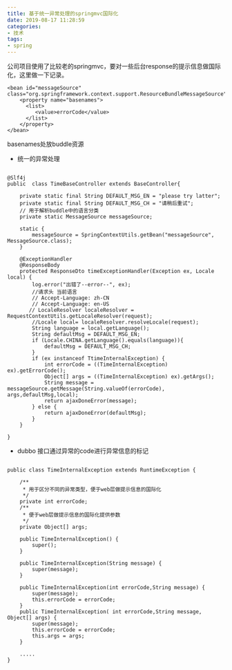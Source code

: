 ```yaml
---
title: 基于统一异常处理的springmvc国际化
date: 2019-08-17 11:28:59
categories:
- 技术
tags:
- spring
---
```

 
 公司项目使用了比较老的springmvc，要对一些后台response的提示信息做国际化，这里做一下记录。

<!--more-->
 
 <!-- 绑定国际化资源 -->
    <bean id="messageSource" class="org.springframework.context.support.ResourceBundleMessageSource">
        <property name="basenames">
          <list>
             <value>errorCode</value>
          </list>
        </property>
    </bean>
    
basenames处放buddle资源    
    
    
- 统一的异常处理
```

@Slf4j
public  class TimeBaseController extends BaseController{

    private static final String DEFAULT_MSG_EN = "please try latter";
    private static final String DEFAULT_MSG_CH = "请稍后重试";
    // 用于解析buddle中的语言分类
    private static MessageSource messageSource;

    static {
        messageSource = SpringContextUtils.getBean("messageSource", MessageSource.class);
    }

    @ExceptionHandler
    @ResponseBody
    protected ResponseDto timeExceptionHandler(Exception ex, Locale local) {
        log.error("出错了--error--", ex);
        //请求头 当前语言
        // Accept-Language: zh-CN
        // Accept-Language: en-US
       // LocaleResolver localeResolver = RequestContextUtils.getLocaleResolver(request);
        //Locale local= localeResolver.resolveLocale(request);
        String language = local.getLanguage();
        String defaultMsg = DEFAULT_MSG_EN;
        if (Locale.CHINA.getLanguage().equals(language)){
            defaultMsg = DEFAULT_MSG_CH;
        }
        if (ex instanceof TtimeInternalException) {
            int errorCode = ((TimeInternalException) ex).getErrorCode();
            Object[] args = ((TimeInternalException) ex).getArgs();
            String message = messageSource.getMessage(String.valueOf(errorCode), args,defaultMsg,local);
            return ajaxDoneError(message);
        } else {
            return ajaxDoneError(defaultMsg);
        }
    }

}

```

- dubbo 接口通过异常的code进行异常信息的标记
```

public class TimeInternalException extends RuntimeException {

    /**
     * 用于区分不同的异常类型，便于web层做提示信息的国际化
     */
    private int errorCode;
    /**
     * 便于web层做提示信息的国际化提供参数
     */
    private Object[] args;

    public TimeInternalException() {
        super();
    }

    public TimeInternalException(String message) {
        super(message);
    }

    public TimeInternalException(int errorCode,String message) {
        super(message);
        this.errorCode = errorCode;
    }
    public TimeInternalException( int errorCode,String message, Object[] args) {
        super(message);
        this.errorCode = errorCode;
        this.args = args;
    }

    .....
}

```